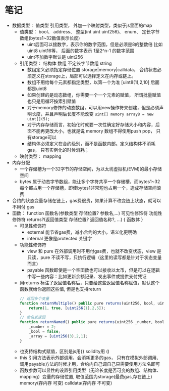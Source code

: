 # 笔记

* 数据类型： 值类型 引用类型， 外加一个映射类型，类似于js里面的map
  * 值类型： bool、 address、 整型(int uint uint256)、 enum、 定长字节数组(bytes1~32数值表示长度)
    * uint后面可以接数字，表示你的数字范围，但是必须是8的整数倍 比如 uint8 uint16等， 后面的数字表示 1至2^n-1 的数字范围
    * uint不加数字默认是 uint256
  * 引用类型： 结构体 数组 不定长字节数组 string
    * 数组定义必须指定存储位置 storage|memory|calldata， 合约状态必须定义在storage上，局部可以选择定义在内存或链上。
    * 数组不用给每个元素都指定类型，以第一个为准 [uint8(1),2,10] 后面都是uint8
    * 如果创建的是动态数组，你需要一个一个元素的赋值， 所谓批量赋值也只是用循环按索引赋值
    * 对于memory修饰的动态数组，可以用new操作符来创建，但是必须声明长度，并且声明后长度不能改变  `uint[] memory array8 = new uint[](5);`
    * 对于内存存储而言，初始化时就要一次性确定好存储大小和内容，后面不能再更改大小，也就是说 memory 数组不得使用push pop， 只有storage可以
    * 结构体必须定义在合约级别，而不是函数内部。定义结构体不消耗gas， 只有实例化的时候消耗；
  * 映射类型： mapping
* 内存分配
  * 一个存储槽为一个32字节的存储空间，为以太坊虚拟机(EVM)的最小存储空间 
  * bytes 属于动态字节数组，能让多个字符共享一个存储槽，而bytes1~32 每个都占用一个存储槽，即使bytes1非常短也占用一个，造成存储空间浪费
* 合约的状态变量存储在链上，gas费很贵，如果计算不改变链上状态，就可以不用付 gas
* 函数： function 函数名(参数类型 存储位置? 参数名,...) 可见性修饰符 功能性修饰符 returns?(返回值类型 存储位置? 返回值名称?, ...) { 函数体 }
  * 可见性修饰符 
    * external 能节省gas费，减小合约的大小，语义化更明确
    * internal 更像是protected 关键字
  * 功能性修饰符
    * view 和 pure 在外部调用时不用付gas费，也就不改变状态，view 是只读，pure 不读不写，只执行逻辑（这里的读写都是针对于状态变量而言）
    * payable 函数即使是一个空函数也可以接收以太币，但是可以在逻辑中写一些内容：比如更新余额记录、发出事件或提供支付凭证
  * 用returns 标注了返回值名称后，只要给这些返回值名称赋值，默认这个函数就给你返回这些值, 但是也支持return
    ```js
    // 返回多个变量
    function returnMultiple() public pure returns(uint256, bool, uint256[3] memory){
        return(1, true, [uint256(1),2,5]);
    }
    // 命名式返回 
    function returnNamed() public pure returns(uint256 _number, bool _bool, uint256[3] memory _array){
        _number = 2;
        _bool = false;
        _array = [uint256(3),2,1];
    }
    ```
   * 也支持结构式赋值，区别是js用{} solidity用 ()
   * this 引用方法表示外部调用，会消耗更多的gas， 只有在模拟外部调用、调用payable方法的时候才用，合约内自己调自己只需要使用方法名即可
   * 函数参数可以显性的设置引用类型（无论长度是否可变的数组、结构体、mapping）变量的存储位置, 取值范围为storage(最费gas,存在链上) memory(存内存 可变) calldata(存内存 不可变) 
